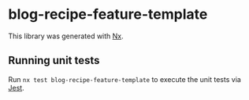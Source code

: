 # blog-recipe-feature-template

This library was generated with [Nx](https://nx.dev).

## Running unit tests

Run `nx test blog-recipe-feature-template` to execute the unit tests via [Jest](https://jestjs.io).
